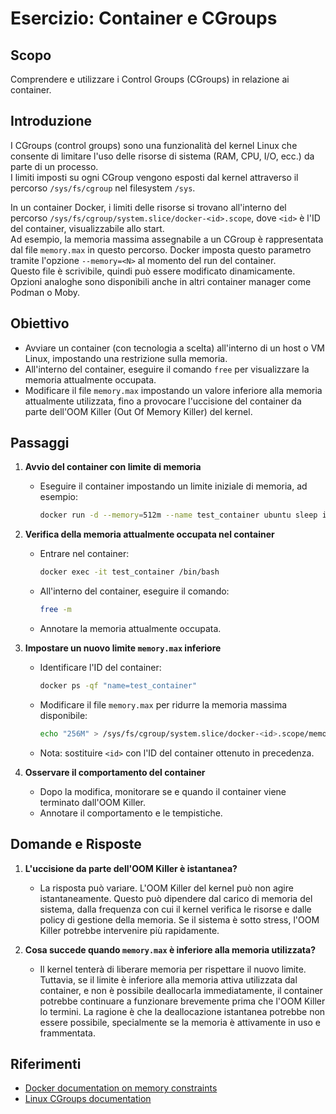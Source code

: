 # Esercizio: Container e CGroups

## Scopo
Comprendere e utilizzare i Control Groups (CGroups) in relazione ai container.

## Introduzione
I CGroups (control groups) sono una funzionalità del kernel Linux che consente di limitare l'uso delle risorse di sistema (RAM, CPU, I/O, ecc.) da parte di un processo.  
I limiti imposti su ogni CGroup vengono esposti dal kernel attraverso il percorso `/sys/fs/cgroup` nel filesystem `/sys`.

In un container Docker, i limiti delle risorse si trovano all'interno del percorso `/sys/fs/cgroup/system.slice/docker-<id>.scope`, dove `<id>` è l'ID del container, visualizzabile allo start.  
Ad esempio, la memoria massima assegnabile a un CGroup è rappresentata dal file `memory.max` in questo percorso. Docker imposta questo parametro tramite l'opzione `--memory=<N>` al momento del run del container.  
Questo file è scrivibile, quindi può essere modificato dinamicamente. Opzioni analoghe sono disponibili anche in altri container manager come Podman o Moby.

## Obiettivo
- Avviare un container (con tecnologia a scelta) all'interno di un host o VM Linux, impostando una restrizione sulla memoria.
- All'interno del container, eseguire il comando `free` per visualizzare la memoria attualmente occupata.
- Modificare il file `memory.max` impostando un valore inferiore alla memoria attualmente utilizzata, fino a provocare l'uccisione del container da parte dell'OOM Killer (Out Of Memory Killer) del kernel.

## Passaggi

1. **Avvio del container con limite di memoria**
   - Eseguire il container impostando un limite iniziale di memoria, ad esempio:
     ```bash
     docker run -d --memory=512m --name test_container ubuntu sleep infinity
     ```

2. **Verifica della memoria attualmente occupata nel container**
   - Entrare nel container:
     ```bash
     docker exec -it test_container /bin/bash
     ```
   - All'interno del container, eseguire il comando:
     ```bash
     free -m
     ```
   - Annotare la memoria attualmente occupata.

3. **Impostare un nuovo limite `memory.max` inferiore**
   - Identificare l'ID del container:
     ```bash
     docker ps -qf "name=test_container"
     ```
   - Modificare il file `memory.max` per ridurre la memoria massima disponibile:
     ```bash
     echo "256M" > /sys/fs/cgroup/system.slice/docker-<id>.scope/memory.max
     ```
   - Nota: sostituire `<id>` con l'ID del container ottenuto in precedenza.

4. **Osservare il comportamento del container**
   - Dopo la modifica, monitorare se e quando il container viene terminato dall'OOM Killer.
   - Annotare il comportamento e le tempistiche.

## Domande e Risposte

1. **L'uccisione da parte dell'OOM Killer è istantanea?**
   - La risposta può variare. L'OOM Killer del kernel può non agire istantaneamente. Questo può dipendere dal carico di memoria del sistema, dalla frequenza con cui il kernel verifica le risorse e dalle policy di gestione della memoria. Se il sistema è sotto stress, l'OOM Killer potrebbe intervenire più rapidamente.

2. **Cosa succede quando `memory.max` è inferiore alla memoria utilizzata?**
   - Il kernel tenterà di liberare memoria per rispettare il nuovo limite. Tuttavia, se il limite è inferiore alla memoria attiva utilizzata dal container, e non è possibile deallocarla immediatamente, il container potrebbe continuare a funzionare brevemente prima che l'OOM Killer lo termini. La ragione è che la deallocazione istantanea potrebbe non essere possibile, specialmente se la memoria è attivamente in uso e frammentata.

## Riferimenti
- [Docker documentation on memory constraints](https://docs.docker.com/config/containers/resource_constraints/)
- [Linux CGroups documentation](https://www.kernel.org/doc/Documentation/cgroup-v2.txt)
